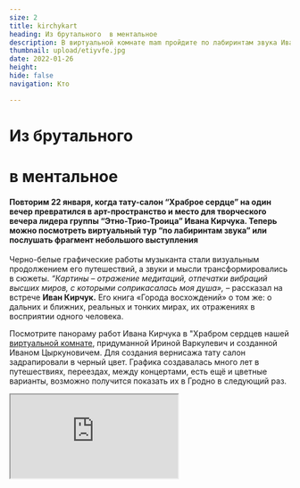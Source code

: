 ```yaml
---
size: 2
title: kirchykart
heading: Из брутального  в ментальное
description: В виртуальной комнате mam пройдите по лабиринтам звука Иван Кирчука
thumbnail: upload/etiyvfe.jpg
date: 2022-01-26
height: 
hide: false
navigation: Кто

---
```

# **Из брутального**
# **в ментальное**

#### Повторим 22 января, когда тату-салон “Храброе сердце” на один вечер превратился в арт-пространство и место для творческого вечера лидера группы “Этно-Трио-Троица” Ивана Кирчука. Теперь можно посмотреть виртуальный тур “по лабиринтам звука” или послушать фрагмент небольшого выступления

Черно-белые графические работы музыканта стали визуальным продолжением его  путешествий, а звуки и мысли трансформировались в сюжеты. _“Картины – отражение медитаций, отпечатки вибраций высших миров, с которыми соприкасалась моя душа»,_ – рассказал на встрече **Иван Кирчук.** 
Его книга «Города восхождений» о том же: о дальних и ближних, реальных и тонких мирах, их отражениях в восприятии одного человека.

Посмотрите панораму работ Ивана Кирчука в "Храбром сердцев нашей [виртуальной комнате](http://hi360v.com/other/painters/kirchuk/), придуманной Ириной Варкулевич и созданной Иваном Цыркуновичем. Для создания вернисажа тату салон задрапировали в черный цвет.
Графика создавалась много лет в путешествиях, переездах, между концертами, есть ещё и цветные варианты, возможно получится показать их в Гродно в следующий раз. 

<div><iframe class="youtube" src="https://www.youtube.com/embed/JQgtRTA2EBE"></div> 
  
Фото/видео:Елена Лойко, Ирина Варкулевич  
Автор текста: Елена Лойко (ШСЖ-2022)
Панорамаа: Иван Циркунович